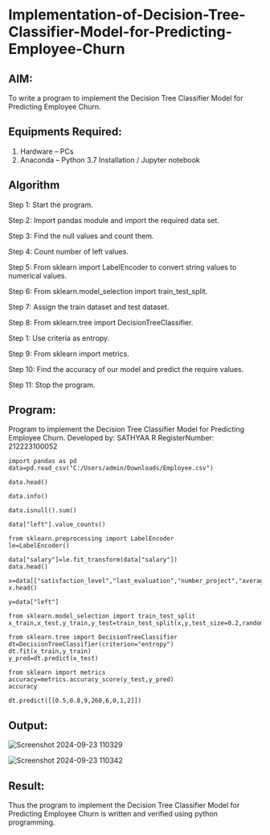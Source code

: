# Implementation-of-Decision-Tree-Classifier-Model-for-Predicting-Employee-Churn

## AIM:
To write a program to implement the Decision Tree Classifier Model for Predicting Employee Churn.

## Equipments Required:
1. Hardware – PCs
2. Anaconda – Python 3.7 Installation / Jupyter notebook

## Algorithm

Step 1: Start the program.

Step 2: Import pandas module and import the required data set.

Step 3: Find the null values and count them.

Step 4: Count number of left values.

Step 5: From sklearn import LabelEncoder to convert string values to numerical values.

Step 6: From sklearn.model_selection import train_test_split.

Step 7: Assign the train dataset and test dataset.

Step 8: From sklearn.tree import DecisionTreeClassifier.

Step 1: Use criteria as entropy.

Step 9: From sklearn import metrics.

Step 10: Find the accuracy of our model and predict the require values.

Step 11: Stop the program.

## Program:

Program to implement the Decision Tree Classifier Model for Predicting Employee Churn.
Developed by: SATHYAA R
RegisterNumber: 212223100052

```
import pandas as pd
data=pd.read_csv("C:/Users/admin/Downloads/Employee.csv")

data.head()

data.info()

data.isnull().sum()

data["left"].value_counts()

from sklearn.preprocessing import LabelEncoder
le=LabelEncoder()

data["salary"]=le.fit_transform(data["salary"])
data.head()

x=data[["satisfaction_level","last_evaluation","number_project","average_montly_hours","time_spend_company","Work_accident","promotion_last_5years","salary"]]
x.head()

y=data["left"]

from sklearn.model_selection import train_test_split
x_train,x_test,y_train,y_test=train_test_split(x,y,test_size=0.2,random_state=100)

from sklearn.tree import DecisionTreeClassifier
dt=DecisionTreeClassifier(criterion="entropy")
dt.fit(x_train,y_train)
y_pred=dt.predict(x_test)

from sklearn import metrics
accuracy=metrics.accuracy_score(y_test,y_pred)
accuracy

dt.predict([[0.5,0.8,9,260,6,0,1,2]])

```


## Output:

![Screenshot 2024-09-23 110329](https://github.com/user-attachments/assets/78cfdc70-0cb8-4327-86c3-56c7db774f01)

![Screenshot 2024-09-23 110342](https://github.com/user-attachments/assets/88633f49-eb80-4d49-b7c8-40c5b0e79365)


## Result:
Thus the program to implement the  Decision Tree Classifier Model for Predicting Employee Churn is written and verified using python programming.
